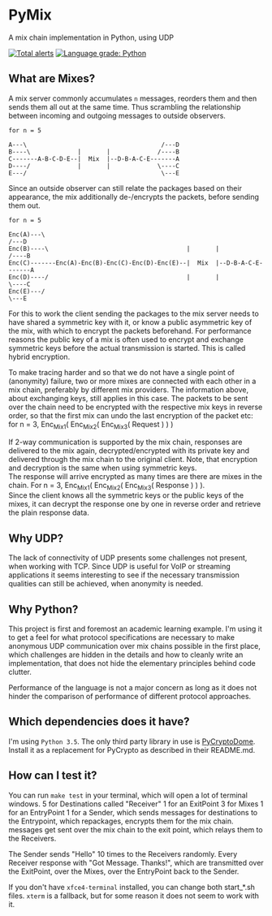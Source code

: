 # PyMix
A mix chain implementation in Python, using UDP

[![Total alerts](https://img.shields.io/lgtm/alerts/g/mchlnix/PyMix.svg?logo=lgtm&logoWidth=18)](https://lgtm.com/projects/g/mchlnix/PyMix/alerts/) [![Language grade: Python](https://img.shields.io/lgtm/grade/python/g/mchlnix/PyMix.svg?logo=lgtm&logoWidth=18)](https://lgtm.com/projects/g/mchlnix/PyMix/context:python)

## What are Mixes?

A mix server commonly accumulates `n` messages, reorders them and then sends them all out at the same time. 
Thus scrambling the relationship between incoming and outgoing messages to outside observers.

    for n = 5
    
    A---\                                     /---D
    B----\             |       |             /----B
    C-------A-B-C-D-E--|  Mix  |--D-B-A-C-E-------A
    D----/             |       |             \----C
    E---/                                     \---E
    
Since an outside observer can still relate the packages based on their appearance, the mix additionally de-/encrypts the packets, before sending them out.
    
    for n = 5
    
    Enc(A)---\                                                              /---D
    Enc(B)----\                                      |       |             /----B
    Enc(C)-------Enc(A)-Enc(B)-Enc(C)-Enc(D)-Enc(E)--|  Mix  |--D-B-A-C-E-------A
    Enc(D)----/                                      |       |             \----C
    Enc(E)---/                                                              \---E
    
For this to work the client sending the packages to the mix server needs to have shared a symmetric key with it, or know a public asymmetric key of the mix, with which to encrypt the packets beforehand. For performance reasons the public key of a mix is often used to encrypt and exchange symmetric keys before the actual transmission is started. This is called hybrid encryption.

To make tracing harder and so that we do not have a single point of (anonymity) failure, two or more mixes are connected with each other in a mix chain, preferably by different mix providers. The information above, about exchanging keys, still applies in this case. The packets to be sent over the chain need to be encrypted with the respective mix keys in reverse order, so that the first mix can undo the last encryption of the packet etc: for n = 3, Enc<sub>Mix1</sub>( Enc<sub>Mix2</sub>( Enc<sub>Mix3</sub>( Request ) ) )

If 2-way communication is supported by the mix chain, responses are delivered to the mix again, decrypted/encrypted with its private key and delivered through the mix chain to the original client. Note, that encryption and decryption is the same when using symmetric keys.  
The response will arrive encrypted as many times are there are mixes in the chain. For n = 3, Enc<sub>Mix1</sub>( Enc<sub>Mix2</sub>( Enc<sub>Mix3</sub>( Response ) ) ).  
Since the client knows all the symmetric keys or the public keys of the mixes, it can decrypt the response one by one in reverse order and retrieve the plain response data.

## Why UDP?

The lack of connectivity of UDP presents some challenges not present, when working with TCP. Since UDP is useful for VoIP or streaming applications it seems interesting to see if the necessary transmission qualities can still be achieved, when anonymity is needed.

## Why Python?

This project is first and foremost an academic learning example. I'm using it to get a feel for what protocol specifications are necessary to make anonymous UDP communication over mix chains possible in the first place, which challenges are hidden in the details and how to cleanly write an implementation, that does not hide the elementary principles behind code clutter.

Performance of the language is not a major concern as long as it does not hinder the comparison of performance of different protocol approaches.

## Which dependencies does it have?

I'm using `Python 3.5`. The only third party library in use is [PyCryptoDome](https://github.com/Legrandin/pycryptodome). Install it as a replacement for PyCrypto as described in their README.md.

## How can I test it?

You can run `make test` in your terminal, which will open a lot of terminal windows.
5 for Destinations called "Receiver"
1 for an ExitPoint
3 for Mixes
1 for an EntryPoint
1 for a Sender, which sends messages for destinations to the Entrypoint, which repackages, encrypts them for the mix chain. messages get sent over the mix chain to the exit point, which relays them to the Receivers.

The Sender sends "Hello" 10 times to the Receivers randomly. Every Receiver response with "Got Message. Thanks!", which are transmitted over the ExitPoint, over the Mixes, over the EntryPoint back to the Sender.

If you don't have `xfce4-terminal` installed, you can change both start_\*.sh files. `xterm` is a fallback, but for some reason it does not seem to work with it.
